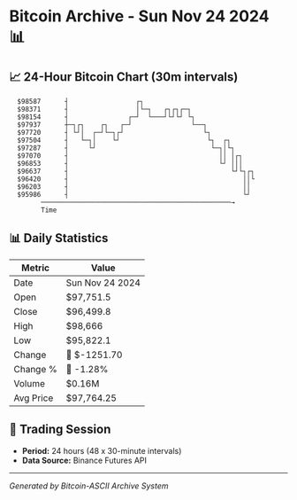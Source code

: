 # Bitcoin Archive - Sun Nov 24 2024 📊

## 📈 24-Hour Bitcoin Chart (30m intervals)

```
  $98587      ┤                 ┌┐                             
  $98371      ┤                 │└─┐   ┌┐┌┐┌─┐                 
  $98154      ┤               ┌─┘  └───┘└┘└┘ └┐                
  $97937      ┼─┐┌┐    ┌┐   ┌─┘               └──┐             
  $97720      ┤ └┘│  ┌─┘└─┐┌┘                    └┐            
  $97504      ┤   └─┐│    └┘                      └┐  ┌┐       
  $97287      ┤     └┘                             └─┐│└┐      
  $97070      ┤                                      ││ │┌┐    
  $96853      ┤                                      └┘ │││    
  $96637      ┤                                         └┘└┐┌┐ 
  $96420      ┤                                            ││└ 
  $96203      ┤                                            ││  
  $95986      ┤                                            └┘  
        ────────────────────────────────────────────────→
        Time
```

## 📊 Daily Statistics

| Metric | Value |
|--------|-------|
| Date | Sun Nov 24 2024 |
| Open | $97,751.5 |
| Close | $96,499.8 |
| High | $98,666 |
| Low | $95,822.1 |
| Change | 🔴 $-1251.70 |
| Change % | 🔴 -1.28% |
| Volume | $0.16M |
| Avg Price | $97,764.25 |

## 📅 Trading Session

- **Period:** 24 hours (48 x 30-minute intervals)
- **Data Source:** Binance Futures API

---
*Generated by Bitcoin-ASCII Archive System*
